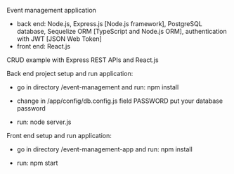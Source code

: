 Event management application
- back end: Node.js, Express.js [Node.js framework], PostgreSQL database, Sequelize ORM [TypeScript and Node.js ORM], authentication with JWT [JSON Web Token]
- front end: React.js

CRUD example with Express REST APIs and React.js

Back end project setup and run application:
- go in directory /event-management and run:
npm install

- change in /app/config/db.config.js field PASSWORD put your database password

- run:
node server.js

Front end setup and run application:
- go in directory /event-management-app and run:
npm install

- run:
npm start